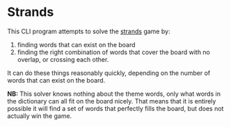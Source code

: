 # Strands

This CLI program attempts to solve the [strands](https://www.nytimes.com/games/strands) game by:
1. finding words that can exist on the board
1. finding the right combination of words that cover the board with no overlap, or crossing each other.

It can do these things reasonably quickly, depending on the number of words that can exist on the board.

**NB:** This solver knows nothing about the theme words, only what words in the dictionary can all fit on the board nicely. That means that it is entirely possible it will find a set of words that perfectly fills the board, but does not actually win the game.
